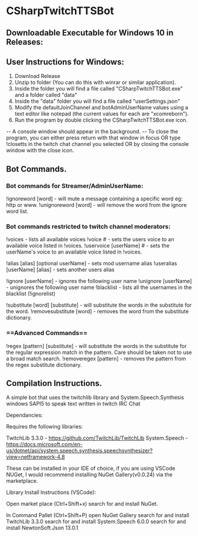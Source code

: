 # CSharpTwitchTTSBot

## Downloadable Executable for Windows 10 in Releases:

## User Instructions for Windows:

1. Download Release 
2. Unzip to folder (You can do this with winrar or similar application).
3. Inside the folder you will find a file called "CSharpTwitchTTSBot.exe" and a folder called "data"
4. Inside the "data" folder you will find a file called "userSettings.json"
5. Modify the defaultJoinChannel and botAdminUserName values using a text editor like notepad (the current values for each are "xcomreborn").
6. Run the program by double clicking the CSharpTwitchTTSBot.exe icon.

-- A console window should appear in the background. 
-- To close the program, you can either press return with that window in focus OR type !closetts in the twitch chat channel you selected OR by closing the console window with the close icon.


## Bot Commands.

### Bot commands for Streamer/AdminUserName:

!ignoreword [word] - will mute a message containing a specific word eg: http or www.
!unignoreword [word] - will remove the word from the ignore word list.

### Bot commands restricted to twitch channel moderators:

!voices - lists all available voices
!voice # - sets the users voice to an available voice listed in !voices.
!uservoice [userName] # - sets the userName's voice to an available voice listed in !voices.  

!alias [alias] [optional userName] - sets mod username alias
!useralias [userName] [alias] - sets another users alias

!ignore [userName] - ignores the following user name
!unignore [userName] - unignores the following user name
!blacklist - lists all the usernames in the blacklist (!ignorelist)

!substitute [word] [substitute] - will substitute the words in the substitute for the word.
!removesubstitute [word] - removes the word from the substitute dictionary.


### ==Advanced Commands==

!regex [pattern] [substitute] - will substitute the words in the substitute for the regular expression match in the pattern. Care should be taken not to use a broad match search.
!removeregex [pattern] - removes the pattern from the regex substitute dictionary.


## Compilation Instructions.
 
 A simple bot that uses the twitchlib library and System.Speech.Synthesis windows SAPI5 to speak text written in twitch IRC Chat

 Dependancies:

 Requires the following libraries:

 TwitchLib 3.3.0 - https://github.com/TwitchLib/TwitchLib
 System.Speech - https://docs.microsoft.com/en-us/dotnet/api/system.speech.synthesis.speechsynthesizer?view=netframework-4.8

These can be installed in your IDE of choice, if you are using VSCode NUGet, I would recommend installing NuGet Gallery(v0.0.24) via the marketplace.

Library Install Instructions (VSCode):

Open market place (Ctrl+Shift+x)
search for and install NuGet.

In Command Pallet (Ctrl+Shift+P)
open NuGet Gallery
search for and install TwitchLib 3.3.0
search for and install System.Speech 6.0.0
search for and install NewtonSoft.Json 13.0.1






